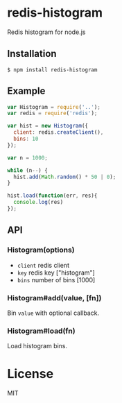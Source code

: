 
# redis-histogram

  Redis histogram for node.js

## Installation

```
$ npm install redis-histogram
```

## Example

```js
var Histogram = require('..');
var redis = require('redis');

var hist = new Histogram({
  client: redis.createClient(),
  bins: 10
});

var n = 1000;

while (n--) {
  hist.add(Math.random() * 50 | 0);
}

hist.load(function(err, res){
  console.log(res)
});
```

## API

### Histogram(options)

  - `client` redis client
  - `key` redis key ["histogram"]
  - `bins` number of bins [1000]

### Histogram#add(value, [fn])

  Bin `value` with optional callback.

### Histogram#load(fn)

  Load histogram bins.

# License

  MIT
